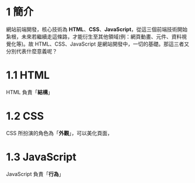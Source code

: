 # 1 簡介

網站前端開發，核心技術為 **HTML**、**CSS**、**JavaScript**，從這三個前端技術開始紮根，未來若繼續走這條路，才能衍生至其他領域\(例：網頁動畫、元件、資料視覺化等\)。故 HTML、CSS、JavaScript 是網站開發中，一切的基礎。那這三者又分別代表什麼意義呢？

# 1.1 HTML

HTML 負責「**結構**」

# 1.2 CSS

CSS 所扮演的角色為「**外觀**」，可以美化頁面，

# 1.3 JavaScript

JavaScript 負責「**行為**」

